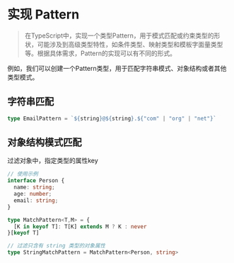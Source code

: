 # 实现 Pattern

> 在TypeScript中，实现一个类型Pattern，用于模式匹配或约束类型的形状，可能涉及到高级类型特性，如条件类型、映射类型和模板字面量类型等。根据具体需求，Pattern的实现可以有不同的形式。

例如，我们可以创建一个Pattern类型，用于匹配字符串模式、对象结构或者其他类型模式。

## 字符串匹配

```ts
type EmailPattern = `${string}@${string}.${"com" | "org" | "net"}`
```


## 对象结构模式匹配

过滤对象中，指定类型的属性key

```ts
// 使用示例
interface Person {
  name: string;
  age: number;
  email: string;
}

type MatchPattern<T,M> = {
  [K in keyof T]: T[K] extends M ? K : never
}[keyof T]

// 过滤只含有 string 类型的对象属性
type StringMatchPattern = MatchPattern<Person, string>
```

